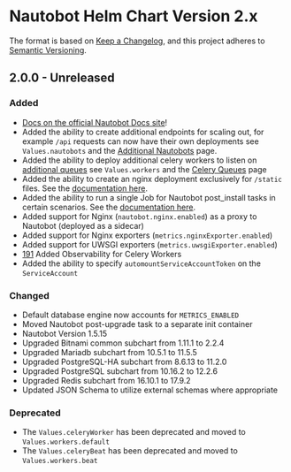 # Nautobot Helm Chart Version 2.x

The format is based on [Keep a Changelog](https://keepachangelog.com/en/1.0.0/),
and this project adheres to [Semantic Versioning](https://semver.org/spec/v2.0.0.html).

## 2.0.0 - Unreleased

### Added

* [Docs on the official Nautobot Docs site](https://helm-charts.readthedocs.io/en/latest/)!
* Added the ability to create additional endpoints for scaling out, for example `/api` requests can now have their own deployments see `Values.nautobots` and the [Additional Nautobots](/advanced-features/additional-nautobots) page.
* Added the ability to deploy additional celery workers to listen on [additional queues](https://docs.nautobot.com/projects/core/en/stable/administration/celery-queues/) see `Values.workers` and the [Celery Queues](/advanced-features/celery-queues) page
* Added the ability to create an nginx deployment exclusively for `/static` files.  See the [documentation here](/advanced-features/static-only).
* Added the ability to run a single Job for Nautobot post_install tasks in certain scenarios.  See the [documentation here](/advanced-features/init-hook).
* Added support for Nginx (`nautobot.nginx.enabled`) as a proxy to Nautobot (deployed as a sidecar)
* Added support for Nginx exporters (`metrics.nginxExporter.enabled`)
* Added support for UWSGI exporters (`metrics.uwsgiExporter.enabled`)
* [191](https://github.com/nautobot/helm-charts/issues/191) Added Observability for Celery Workers
* Added the ability to specify `automountServiceAccountToken` on the `ServiceAccount`

### Changed

* Default database engine now accounts for `METRICS_ENABLED`
* Moved Nautobot post-upgrade task to a separate init container
* Nautobot Version 1.5.15
* Upgraded Bitnami common subchart from 1.11.1 to 2.2.4
* Upgraded Mariadb subchart from 10.5.1 to 11.5.5
* Upgraded PostgreSQL-HA subchart from 8.6.13 to 11.2.0
* Upgraded PostgreSQL subchart from 10.16.2 to 12.2.6
* Upgraded Redis subchart from 16.10.1 to 17.9.2
* Updated JSON Schema to utilize external schemas where appropriate

### Deprecated

* The `Values.celeryWorker` has been deprecated and moved to `Values.workers.default`
* The `Values.celeryBeat` has been deprecated and moved to `Values.workers.beat`
